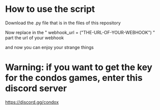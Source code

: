 # How to use the script

Download the .py file that is in the files of this repository

Now replace in the " webhook_url = ("THE-URL-OF-YOUR-WEBHOOK") " part the url of your webhook

and now you can enjoy your strange things 

# Warning: if you want to get the key for the condos games, enter this discord server

https://discord.gg/condox
